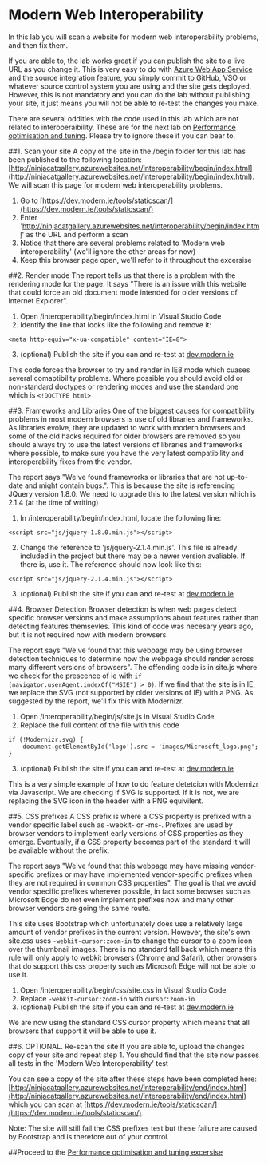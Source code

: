# Modern Web Interoperability

In this lab you will scan a website for modern web interoperability problems, and then fix them.

If you are able to, the lab works great if you can publish the site to a live URL as you change it. This is very easy to do with [Azure Web App Service](https://azure.microsoft.com/en-us/services/app-service/web/) and the source integration feature, you simply commit to GitHub, VSO or whatever source control system you are using and the site gets deployed. However, this is not mandatory and you can do the lab without publishing your site, it just means you will not be able to re-test the changes you make.

There are several oddities with the code used in this lab which are not related to interoperaibility. These are for the next lab on [Performance optimisation and tuning](Performance/Performance.md). Please try to ignore these if you can bear to.

##1. Scan your site
A copy of the site in the /begin folder for this lab has been published to the following location: [http://ninjacatgallery.azurewebsites.net/interoperability/begin/index.html](http://ninjacatgallery.azurewebsites.net/interoperability/begin/index.html). We will scan this page for modern web interoperability problems.

1. Go to [https://dev.modern.ie/tools/staticscan/](https://dev.modern.ie/tools/staticscan/)
2. Enter 'http://ninjacatgallery.azurewebsites.net/interoperability/begin/index.html' as the URL and perform a scan
3. Notice that there are several problems related to 'Modern web interoperability' (we'll ignore the other areas for now)
4. Keep this browser page open, we'll refer to it throughout the excersise

##2. Render mode
The report tells us that there is a problem with the rendering mode for the page. It says "There is an issue with this website that could force an old document mode intended for older versions of Internet Explorer".

1. Open /interoperability/begin/index.html in Visual Studio Code
2. Identify the line that looks like the following and remove it: 

```<meta http-equiv="x-ua-compatible" content="IE=8">```

3. (optional) Publish the site if you can and re-test at [dev.modern.ie](https://dev.modern.ie/tools/staticscan/)

This code forces the browser to try and render in IE8 mode which cuases several comaptibility problems. Where possible you should avoid old or non-standard doctypes or rendering modes and use the standard one which is `<!DOCTYPE html>`

##3. Frameworks and Libraries
One of the biggest causes for compatibility problems in most modern browsers is use of old libraries and frameworks. As libraries evolve, they are updated to work with modern browsers and some of the old hacks required for older browsers are removed so you should always try to use the latest versions of libraries and frameworks where possible, to make sure you have the very latest compatibility and interoperability fixes from the vendor.

The report says "We've found frameworks or libraries that are not up-to-date and might contain bugs.". This is because the site is referencing JQuery version 1.8.0. We need to upgrade this to the latest version which is 2.1.4 (at the time of writing)

1. In /interoperability/begin/index.html, locate the following line:

```<script src="js/jquery-1.8.0.min.js"></script>```

2. Change the reference to 'js/jquery-2.1.4.min.js'. This file is already included in the project but there may be a newer version avaliable. If there is, use it. The reference should now look like this: 

```<script src="js/jquery-2.1.4.min.js"></script>```

3. (optional) Publish the site if you can and re-test at [dev.modern.ie](https://dev.modern.ie/tools/staticscan/)

##4. Browser Detection
Browser detection is when web pages detect specific browser versions and make assumptions about features rather than detecting features themsevles. This kind of code was necesary years ago, but it is not required now with modern browsers.

The report says "We've found that this webpage may be using browser detection techniques to determine how the webpage should render across many different versions of browsers".  The offending code is in site.js where we check for the prescence of ie with `if (navigator.userAgent.indexOf("MSIE") > 0)`. If we find that the site is in IE, we replace the SVG (not supported by older versions of IE) with a PNG. As suggested by the report, we'll fix this with Modernizr.

1. Open /interoperability/begin/js/site.js in Visual Studio Code
2. Replace the full content of the file with this code

```
if (!Modernizr.svg) {
	document.getElementById('logo').src = 'images/Microsoft_logo.png';
}
```

3. (optional) Publish the site if you can and re-test at [dev.modern.ie](https://dev.modern.ie/tools/staticscan/)

This is a very simple example of how to do feature detetcion with Modernizr via Javascript. We are checking if SVG is supported. If it is not, we are replacing the SVG icon in the header with a PNG equivilent.

##5. CSS prefixes
A CSS prefix is where a CSS property is prefixed with a vendor specific label such as -webkit- or -ms-. Prefixes are used by browser vendors to implement early versions of CSS properties as they emerge. Eventually, if a CSS property becomes part of the standard it will be available without the prefix.

The report says "We've found that this webpage may have missing vendor-specific prefixes or may have implemented vendor-specific prefixes when they are not required in common CSS properties". The goal is that we avoid vendor specific prefixes wherever possible, in fact some browser such as Microsoft Edge do not even implement prefixes now and many other browser vendors are going the same route.

This site uses Bootstrap which unfortunately does use a relatively large amount of vendor prefixes in the current version. However, the site's own site.css uses `-webkit-cursor:zoom-in` to change the cursor to a zoom icon over the thumbnail images. There is no standard fall back which means this rule will only apply to webkit browsers (Chrome and Safari), other browsers that do support this css property such as Microsoft Edge will not be able to use it.

1. Open /interoperability/begin/css/site.css in Visual Studio Code
2. Replace `-webkit-cursor:zoom-in` with `cursor:zoom-in`
3. (optional) Publish the site if you can and re-test at [dev.modern.ie](https://dev.modern.ie/tools/staticscan/)

We are now using the standard CSS cursor property which means that all browsers that support it will be able to use it.

##6. OPTIONAL. Re-scan the site
If you are able to, upload the changes copy of your site and repeat step 1. You should find that the site now passes all tests in the 'Modern Web Interoperability' test

You can see a copy of the site after these steps have been completed here: [http://ninjacatgallery.azurewebsites.net/interoperability/end/index.html](http://ninjacatgallery.azurewebsites.net/interoperability/end/index.html) which you can scan at  [https://dev.modern.ie/tools/staticscan/](https://dev.modern.ie/tools/staticscan/).

Note: The site will still fail the CSS prefixes test but these failure are caused by Bootstrap and is therefore out of your control.

##Proceed to the [Performance optimisation and tuning excersise](Performance/Performance.md)
